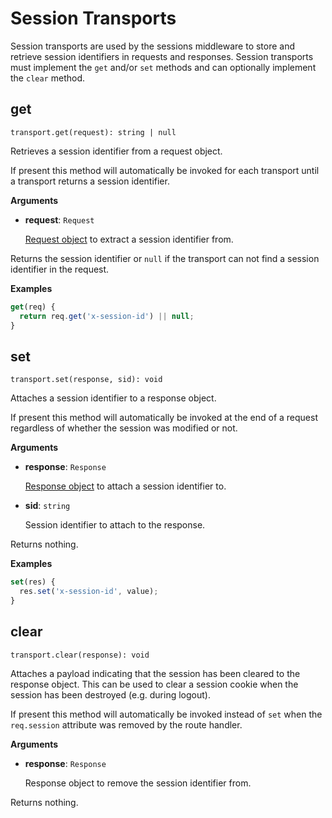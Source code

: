Session Transports
==================

Session transports are used by the sessions middleware to store and retrieve
session identifiers in requests and responses. Session transports must
implement the `get` and/or `set` methods and can optionally implement the
`clear` method.

get
---

`transport.get(request): string | null`

Retrieves a session identifier from a request object.

If present this method will automatically be invoked for each transport until
a transport returns a session identifier.

**Arguments**

* **request**: `Request`

  [Request object](../../Routers/Request.md) to extract a session identifier from.

Returns the session identifier or `null` if the transport can not find a
session identifier in the request.

**Examples**

```js
get(req) {
  return req.get('x-session-id') || null;
}
```

set
---

`transport.set(response, sid): void`

Attaches a session identifier to a response object.

If present this method will automatically be invoked at the end of a request
regardless of whether the session was modified or not.

**Arguments**

* **response**: `Response`

  [Response object](../../Routers/Response.md) to attach a session identifier to.

* **sid**: `string`

  Session identifier to attach to the response.

Returns nothing.

**Examples**

```js
set(res) {
  res.set('x-session-id', value);
}
```

clear
-----

`transport.clear(response): void`

Attaches a payload indicating that the session has been cleared to the
response object. This can be used to clear a session cookie when the session
has been destroyed (e.g. during logout).

If present this method will automatically be invoked instead of `set` when the
`req.session` attribute was removed by the route handler.

**Arguments**

* **response**: `Response`

  Response object to remove the session identifier from.

Returns nothing.
